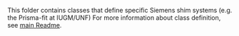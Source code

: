 This folder contains classes that define specific Siemens shim systems (e.g. the Prisma-fit at IUGM/UNF)
For more information about class definition, see [main Readme](https://github.com/neuropoly/realtime_shimming#class-definitions).
